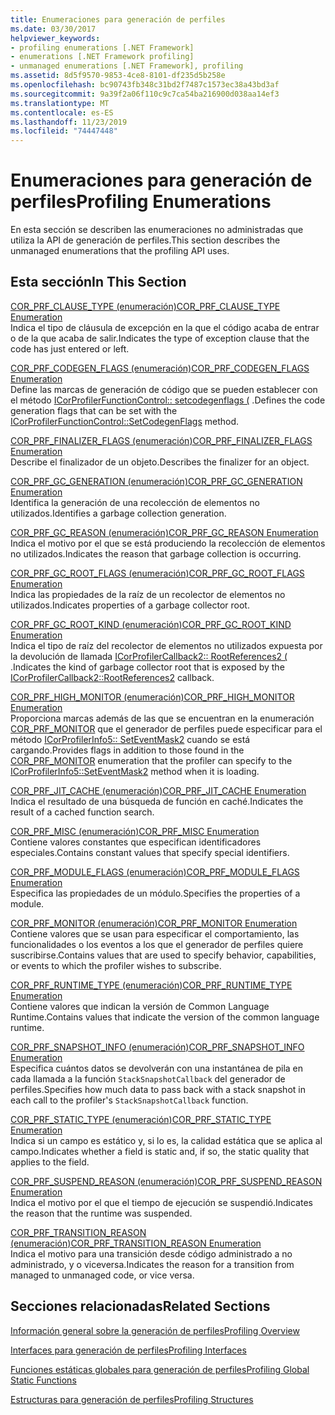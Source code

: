 ```yaml
---
title: Enumeraciones para generación de perfiles
ms.date: 03/30/2017
helpviewer_keywords:
- profiling enumerations [.NET Framework]
- enumerations [.NET Framework profiling]
- unmanaged enumerations [.NET Framework], profiling
ms.assetid: 8d5f9570-9853-4ce8-8101-df235d5b258e
ms.openlocfilehash: bc90743fb348c31bd2f7487c1573ec38a43bd3af
ms.sourcegitcommit: 9a39f2a06f110c9c7ca54ba216900d038aa14ef3
ms.translationtype: MT
ms.contentlocale: es-ES
ms.lasthandoff: 11/23/2019
ms.locfileid: "74447448"
---
```

# <a name="profiling-enumerations"></a><span data-ttu-id="57fd2-102">Enumeraciones para generación de perfiles</span><span class="sxs-lookup"><span data-stu-id="57fd2-102">Profiling Enumerations</span></span>
<span data-ttu-id="57fd2-103">En esta sección se describen las enumeraciones no administradas que utiliza la API de generación de perfiles.</span><span class="sxs-lookup"><span data-stu-id="57fd2-103">This section describes the unmanaged enumerations that the profiling API uses.</span></span>  
  
## <a name="in-this-section"></a><span data-ttu-id="57fd2-104">Esta sección</span><span class="sxs-lookup"><span data-stu-id="57fd2-104">In This Section</span></span>  
 [<span data-ttu-id="57fd2-105">COR_PRF_CLAUSE_TYPE (enumeración)</span><span class="sxs-lookup"><span data-stu-id="57fd2-105">COR_PRF_CLAUSE_TYPE Enumeration</span></span>](../../../../docs/framework/unmanaged-api/profiling/cor-prf-clause-type-enumeration.md)  
 <span data-ttu-id="57fd2-106">Indica el tipo de cláusula de excepción en la que el código acaba de entrar o de la que acaba de salir.</span><span class="sxs-lookup"><span data-stu-id="57fd2-106">Indicates the type of exception clause that the code has just entered or left.</span></span>  
  
 [<span data-ttu-id="57fd2-107">COR_PRF_CODEGEN_FLAGS (enumeración)</span><span class="sxs-lookup"><span data-stu-id="57fd2-107">COR_PRF_CODEGEN_FLAGS Enumeration</span></span>](../../../../docs/framework/unmanaged-api/profiling/cor-prf-codegen-flags-enumeration.md)  
 <span data-ttu-id="57fd2-108">Define las marcas de generación de código que se pueden establecer con el método [ICorProfilerFunctionControl:: setcodegenflags (](../../../../docs/framework/unmanaged-api/profiling/icorprofilerfunctioncontrol-setcodegenflags-method.md) .</span><span class="sxs-lookup"><span data-stu-id="57fd2-108">Defines the code generation flags that can be set with the [ICorProfilerFunctionControl::SetCodegenFlags](../../../../docs/framework/unmanaged-api/profiling/icorprofilerfunctioncontrol-setcodegenflags-method.md) method.</span></span>  
  
 [<span data-ttu-id="57fd2-109">COR_PRF_FINALIZER_FLAGS (enumeración)</span><span class="sxs-lookup"><span data-stu-id="57fd2-109">COR_PRF_FINALIZER_FLAGS Enumeration</span></span>](../../../../docs/framework/unmanaged-api/profiling/cor-prf-finalizer-flags-enumeration.md)  
 <span data-ttu-id="57fd2-110">Describe el finalizador de un objeto.</span><span class="sxs-lookup"><span data-stu-id="57fd2-110">Describes the finalizer for an object.</span></span>  
  
 [<span data-ttu-id="57fd2-111">COR_PRF_GC_GENERATION (enumeración)</span><span class="sxs-lookup"><span data-stu-id="57fd2-111">COR_PRF_GC_GENERATION Enumeration</span></span>](../../../../docs/framework/unmanaged-api/profiling/cor-prf-gc-generation-enumeration.md)  
 <span data-ttu-id="57fd2-112">Identifica la generación de una recolección de elementos no utilizados.</span><span class="sxs-lookup"><span data-stu-id="57fd2-112">Identifies a garbage collection generation.</span></span>  
  
 [<span data-ttu-id="57fd2-113">COR_PRF_GC_REASON (enumeración)</span><span class="sxs-lookup"><span data-stu-id="57fd2-113">COR_PRF_GC_REASON Enumeration</span></span>](../../../../docs/framework/unmanaged-api/profiling/cor-prf-gc-reason-enumeration.md)  
 <span data-ttu-id="57fd2-114">Indica el motivo por el que se está produciendo la recolección de elementos no utilizados.</span><span class="sxs-lookup"><span data-stu-id="57fd2-114">Indicates the reason that garbage collection is occurring.</span></span>  
  
 [<span data-ttu-id="57fd2-115">COR_PRF_GC_ROOT_FLAGS (enumeración)</span><span class="sxs-lookup"><span data-stu-id="57fd2-115">COR_PRF_GC_ROOT_FLAGS Enumeration</span></span>](../../../../docs/framework/unmanaged-api/profiling/cor-prf-gc-root-flags-enumeration.md)  
 <span data-ttu-id="57fd2-116">Indica las propiedades de la raíz de un recolector de elementos no utilizados.</span><span class="sxs-lookup"><span data-stu-id="57fd2-116">Indicates properties of a garbage collector root.</span></span>  
  
 [<span data-ttu-id="57fd2-117">COR_PRF_GC_ROOT_KIND (enumeración)</span><span class="sxs-lookup"><span data-stu-id="57fd2-117">COR_PRF_GC_ROOT_KIND Enumeration</span></span>](../../../../docs/framework/unmanaged-api/profiling/cor-prf-gc-root-kind-enumeration.md)  
 <span data-ttu-id="57fd2-118">Indica el tipo de raíz del recolector de elementos no utilizados expuesta por la devolución de llamada [ICorProfilerCallback2:: RootReferences2 (](../../../../docs/framework/unmanaged-api/profiling/icorprofilercallback2-rootreferences2-method.md) .</span><span class="sxs-lookup"><span data-stu-id="57fd2-118">Indicates the kind of garbage collector root that is exposed by the [ICorProfilerCallback2::RootReferences2](../../../../docs/framework/unmanaged-api/profiling/icorprofilercallback2-rootreferences2-method.md) callback.</span></span>  
  
 [<span data-ttu-id="57fd2-119">COR_PRF_HIGH_MONITOR (enumeración)</span><span class="sxs-lookup"><span data-stu-id="57fd2-119">COR_PRF_HIGH_MONITOR Enumeration</span></span>](../../../../docs/framework/unmanaged-api/profiling/cor-prf-high-monitor-enumeration.md)  
 <span data-ttu-id="57fd2-120">Proporciona marcas además de las que se encuentran en la enumeración [COR_PRF_MONITOR](../../../../docs/framework/unmanaged-api/profiling/cor-prf-monitor-enumeration.md) que el generador de perfiles puede especificar para el método [ICorProfilerInfo5:: SetEventMask2](../../../../docs/framework/unmanaged-api/profiling/icorprofilerinfo5-seteventmask2-method.md) cuando se está cargando.</span><span class="sxs-lookup"><span data-stu-id="57fd2-120">Provides flags in addition to those found in the [COR_PRF_MONITOR](../../../../docs/framework/unmanaged-api/profiling/cor-prf-monitor-enumeration.md) enumeration that the profiler can specify to the [ICorProfilerInfo5::SetEventMask2](../../../../docs/framework/unmanaged-api/profiling/icorprofilerinfo5-seteventmask2-method.md) method when it is loading.</span></span>  
  
 [<span data-ttu-id="57fd2-121">COR_PRF_JIT_CACHE (enumeración)</span><span class="sxs-lookup"><span data-stu-id="57fd2-121">COR_PRF_JIT_CACHE Enumeration</span></span>](../../../../docs/framework/unmanaged-api/profiling/cor-prf-jit-cache-enumeration.md)  
 <span data-ttu-id="57fd2-122">Indica el resultado de una búsqueda de función en caché.</span><span class="sxs-lookup"><span data-stu-id="57fd2-122">Indicates the result of a cached function search.</span></span>  
  
 [<span data-ttu-id="57fd2-123">COR_PRF_MISC (enumeración)</span><span class="sxs-lookup"><span data-stu-id="57fd2-123">COR_PRF_MISC Enumeration</span></span>](../../../../docs/framework/unmanaged-api/profiling/cor-prf-misc-enumeration.md)  
 <span data-ttu-id="57fd2-124">Contiene valores constantes que especifican identificadores especiales.</span><span class="sxs-lookup"><span data-stu-id="57fd2-124">Contains constant values that specify special identifiers.</span></span>  
  
 [<span data-ttu-id="57fd2-125">COR_PRF_MODULE_FLAGS (enumeración)</span><span class="sxs-lookup"><span data-stu-id="57fd2-125">COR_PRF_MODULE_FLAGS Enumeration</span></span>](../../../../docs/framework/unmanaged-api/profiling/cor-prf-module-flags-enumeration.md)  
 <span data-ttu-id="57fd2-126">Especifica las propiedades de un módulo.</span><span class="sxs-lookup"><span data-stu-id="57fd2-126">Specifies the properties of a module.</span></span>  
  
 [<span data-ttu-id="57fd2-127">COR_PRF_MONITOR (enumeración)</span><span class="sxs-lookup"><span data-stu-id="57fd2-127">COR_PRF_MONITOR Enumeration</span></span>](../../../../docs/framework/unmanaged-api/profiling/cor-prf-monitor-enumeration.md)  
 <span data-ttu-id="57fd2-128">Contiene valores que se usan para especificar el comportamiento, las funcionalidades o los eventos a los que el generador de perfiles quiere suscribirse.</span><span class="sxs-lookup"><span data-stu-id="57fd2-128">Contains values that are used to specify behavior, capabilities, or events to which the profiler wishes to subscribe.</span></span>  
  
 [<span data-ttu-id="57fd2-129">COR_PRF_RUNTIME_TYPE (enumeración)</span><span class="sxs-lookup"><span data-stu-id="57fd2-129">COR_PRF_RUNTIME_TYPE Enumeration</span></span>](../../../../docs/framework/unmanaged-api/profiling/cor-prf-runtime-type-enumeration.md)  
 <span data-ttu-id="57fd2-130">Contiene valores que indican la versión de Common Language Runtime.</span><span class="sxs-lookup"><span data-stu-id="57fd2-130">Contains values that indicate the version of the common language runtime.</span></span>  
  
 [<span data-ttu-id="57fd2-131">COR_PRF_SNAPSHOT_INFO (enumeración)</span><span class="sxs-lookup"><span data-stu-id="57fd2-131">COR_PRF_SNAPSHOT_INFO Enumeration</span></span>](../../../../docs/framework/unmanaged-api/profiling/cor-prf-snapshot-info-enumeration.md)  
 <span data-ttu-id="57fd2-132">Especifica cuántos datos se devolverán con una instantánea de pila en cada llamada a la función `StackSnapshotCallback` del generador de perfiles.</span><span class="sxs-lookup"><span data-stu-id="57fd2-132">Specifies how much data to pass back with a stack snapshot in each call to the profiler's `StackSnapshotCallback` function.</span></span>  
  
 [<span data-ttu-id="57fd2-133">COR_PRF_STATIC_TYPE (enumeración)</span><span class="sxs-lookup"><span data-stu-id="57fd2-133">COR_PRF_STATIC_TYPE Enumeration</span></span>](../../../../docs/framework/unmanaged-api/profiling/cor-prf-static-type-enumeration.md)  
 <span data-ttu-id="57fd2-134">Indica si un campo es estático y, si lo es, la calidad estática que se aplica al campo.</span><span class="sxs-lookup"><span data-stu-id="57fd2-134">Indicates whether a field is static and, if so, the static quality that applies to the field.</span></span>  
  
 [<span data-ttu-id="57fd2-135">COR_PRF_SUSPEND_REASON (enumeración)</span><span class="sxs-lookup"><span data-stu-id="57fd2-135">COR_PRF_SUSPEND_REASON Enumeration</span></span>](../../../../docs/framework/unmanaged-api/profiling/cor-prf-suspend-reason-enumeration.md)  
 <span data-ttu-id="57fd2-136">Indica el motivo por el que el tiempo de ejecución se suspendió.</span><span class="sxs-lookup"><span data-stu-id="57fd2-136">Indicates the reason that the runtime was suspended.</span></span>  
  
 [<span data-ttu-id="57fd2-137">COR_PRF_TRANSITION_REASON (enumeración)</span><span class="sxs-lookup"><span data-stu-id="57fd2-137">COR_PRF_TRANSITION_REASON Enumeration</span></span>](../../../../docs/framework/unmanaged-api/profiling/cor-prf-transition-reason-enumeration.md)  
 <span data-ttu-id="57fd2-138">Indica el motivo para una transición desde código administrado a no administrado, y o viceversa.</span><span class="sxs-lookup"><span data-stu-id="57fd2-138">Indicates the reason for a transition from managed to unmanaged code, or vice versa.</span></span>  
  
## <a name="related-sections"></a><span data-ttu-id="57fd2-139">Secciones relacionadas</span><span class="sxs-lookup"><span data-stu-id="57fd2-139">Related Sections</span></span>  
 [<span data-ttu-id="57fd2-140">Información general sobre la generación de perfiles</span><span class="sxs-lookup"><span data-stu-id="57fd2-140">Profiling Overview</span></span>](../../../../docs/framework/unmanaged-api/profiling/profiling-overview.md)  
  
 [<span data-ttu-id="57fd2-141">Interfaces para generación de perfiles</span><span class="sxs-lookup"><span data-stu-id="57fd2-141">Profiling Interfaces</span></span>](../../../../docs/framework/unmanaged-api/profiling/profiling-interfaces.md)  
  
 [<span data-ttu-id="57fd2-142">Funciones estáticas globales para generación de perfiles</span><span class="sxs-lookup"><span data-stu-id="57fd2-142">Profiling Global Static Functions</span></span>](../../../../docs/framework/unmanaged-api/profiling/profiling-global-static-functions.md)  
  
 [<span data-ttu-id="57fd2-143">Estructuras para generación de perfiles</span><span class="sxs-lookup"><span data-stu-id="57fd2-143">Profiling Structures</span></span>](../../../../docs/framework/unmanaged-api/profiling/profiling-structures.md)

